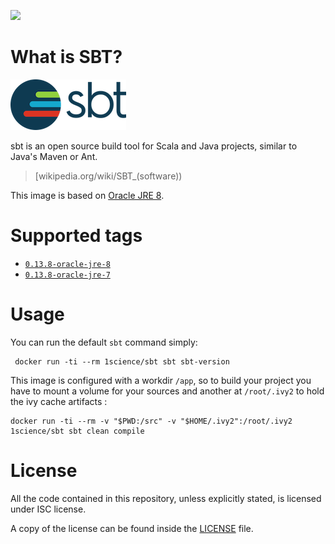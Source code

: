 [![](https://badge.imagelayers.io/1science/sbt:latest.svg)](https://imagelayers.io/?images=1science/sbt:latest 'Get your own badge on imagelayers.io')

# What is SBT?

![logo](https://raw.githubusercontent.com/1science/docker-sbt/latest/logo.png)

sbt is an open source build tool for Scala and Java projects, similar to Java's Maven or Ant.

> [wikipedia.org/wiki/SBT_(software))

This image is based on [Oracle JRE 8](https://github.com/1science/docker-java/tree/oracle-jre-8).


# Supported tags

-	[`0.13.8-oracle-jre-8`](https://github.com/1science/docker-sbt/tree/0.13.8-oracle-jre-8)
-	[`0.13.8-oracle-jre-7`](https://github.com/1science/docker-sbt/tree/0.13.8-oracle-jre-7)


# Usage

You can run the default `sbt` command simply:

```
 docker run -ti --rm 1science/sbt sbt sbt-version 
```

This image is configured with a workdir `/app`, so to build your project you have to mount a volume for your sources and another at `/root/.ivy2` to hold the ivy cache artifacts :

```
docker run -ti --rm -v "$PWD:/src" -v "$HOME/.ivy2":/root/.ivy2 1science/sbt sbt clean compile
```


# License

All the code contained in this repository, unless explicitly stated, is
licensed under ISC license.

A copy of the license can be found inside the [LICENSE](LICENSE) file.
